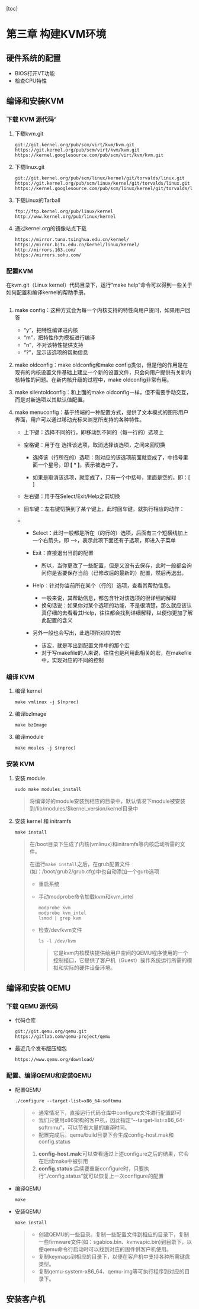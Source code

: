 [toc]

# 第三章 构建KVM环境

## 硬件系统的配置

- BIOS打开VT功能
- 检查CPU特性

## 编译和安装KVM

### 下载 KVM 源代码‘

1. 下载kvm.git

   ```shell
   git://git.kernel.org/pub/scm/virt/kvm/kvm.git
   https://git.kernel.org/pub/scm/virt/kvm/kvm.git
   https://kernel.googlesource.com/pub/scm/virt/kvm/kvm.git
   ```

   

2. 下载linux.git

   ```shell
   git://git.kernel.org/pub/scm/linux/kernel/git/torvalds/linux.git
   https://git.kernel.org/pub/scm/linux/kernel/git/torvalds/linux.git
   https://kernel.googlesource.com/pub/scm/linux/kernel/git/torvalds/linux.git
   ```

   

3. 下载Linux的Tarball

   ```shell
   ftp://ftp.kernel.org/pub/linux/kernel
   http://www.kernel.org/pub/linux/kernel
   ```

   

4. 通过kernel.org的镜像站点下载

   ```shell
   https://mirror.tuna.tsinghua.edu.cn/kernel/
   https://mirror.bjtu.edu.cn/kernel/linux/kernel/
   http://mirrors.163.com/
   https://mirrors.sohu.com/
   ```

   

### 配置KVM

在kvm.git（Linux kernel）代码目录下，运行“make help”命令可以得到一些关于如何配置和编译kernel的帮助手册。

```shell
```

1. make config：这种方式会为每一个内核支持的特性向用户提问，如果用户回答

   - “y”，把特性编译进内核
   - “m”，把特性作为模板进行编译
   - “n”，不对该特性提供支持
   - “?”，显示该选项的帮助信息

2. make oldconfig：make oldconfig和make config类似，但是他的作用是在现有的内核设置文件基础上建立一个新的设置文件，只会向用户提供有关新内核特性的问题。在新内核升级的过程中，make oldconfig非常有用。

3. make silentoldconfig：和上面的make oldconfig一样，但不需要手动交互，而是对新选项以其默认值配置。

4. make menuconfig：基于终端的一种配置方式，提供了文本模式的图形用户界面，用户可以通过移动光标来浏览所支持的各种特性。

   - 上下键：选择不同的行，即移动到不同的（每一行的）选项上

   - 空格键：用于在 选择该选项，取消选择该选项，之间来回切换

     - 选择该（行所在的）选项：则对应的该选项前面就变成了，中括号里面一个星号，即 **[ \* ]**，表示被选中了。
   
     - 如果是取消该选项，就变成了，只有一个中括号，里面是空的，即：[  ]
   
   - 左右键：用于在Select/Exit/Help之前切换
   
   - 回车键：左右键切换到了某个键上，此时回车键，就执行相应的动作：
   
   - - Select：此时一般都是所在（的行的）选项，后面有三个短横线加上一个右箭头，即 —>，表示此项下面还有子选项，即进入子菜单
   
     - Exit：直接退出当前的配置
   
       - 所以，当你更改了一些配置，但是又没有去保存，此时一般都会询问你是否要保存当前（已修改后的最新的）配置，然后再退出。
   
     - Help：针对你当前所在某个（行的）选项，查看其帮助信息。
   
       - 一般来说，其帮助信息，都包含针对该选项的很详细的解释
       - 换句话说：如果你对某个选项的功能，不是很清楚，那么就应该认真仔细的去看看其Help，往往都会找到详细解释，以便你更加了解此配置的含义
     
     - 另外一般也会写出，此选项所对应的宏
         - 该宏，就是写出到配置文件中的那个宏
         - 对于写makefile的人来说，往往也是利用此相关的宏，在makefile中，实现对应的不同的控制

### 编译 KVM

1. 编译 kernel

   ```shell
   make vmlinux -j $(nproc)
   ```

   

2. 编译bzImage

   ```shell
   make bzImage
   ```

   

3. 编译module

   ```shell
   make moules -j $(nproc)
   ```

### 安装 KVM

1. 安装 module

   ```shell
   sudo make modules_install
   ```

   > 将编译好的module安装到相应的目录中，默认情况下module被安装到/lib/modules/$kernel_version/kernel目录中

2. 安装 kernel 和 initramfs

   ```shell
   make install
   ```

   > 在/boot目录下生成了内核(vmlinux)和initramfs等内核启动所需的文件。
   >
   > 在运行`make install`之后，在grub配置文件(如：/boot/grub2/grub.cfg)中也自动添加一个gurb选项
   >
   > - 重启系统
   >
   > - 手动modprobe命令加载kvm和kvm_intel
   >
   >   ```shell
   >   modprobe kvm
   >   modprobe kvm_intel
   >   lsmod | grep kvm
   >   ```
   >
   > - 检查/dev/kvm文件
   >
   >   ```shell
   >   ls -l /dev/kvm
   >   ```
   >
   >   > 它是kvm内核模块提供给用户空间的QEMU程序使用的一个控制接口，它提供了客户机（Guest）操作系统运行所需的模拟和实际的硬件设备环境。

## 编译和安装 QEMU

### 下载 QEMU 源代码

- 代码仓库

  ```shell
  git://git.qemu.org/qemu.git
  https://gitlab.com/qemu-project/qemu
  ```

  

- 最近几个发布版压缩包

  ```shell
  https://www.qemu.org/download/
  ```

### 配置、编译QEMU和安装QEMU

- 配置QEMU

  ```shell
  ./configure --target-list=x86_64-softmmu
  ```

  > - 通常情况下，直接运行代码仓库中configure文件进行配置即可
  > - 我们只使用x86架构的客户机，因此指定“--target-list=x86_64-softmmu”，可以节省大量的编译时间。
  > - 配置完成后。qemu/build目录下会生成config-host.mak和config.status
  >
  > 1. **config-host.mak**:可以查看通过上述configure之后的结果，它会在后续make中被引用
  > 2. **config.status**:后续要重新configure时，只要执行“./config.status”就可以恢复上一次configure的配置

- 编译QEMU

  ```shell
  make
  ```

- 安装QEMU

  ```shell
  make install
  ```

  > - 创建QEMU的一些目录。复制一些配置文件到相应的目录下，复制一些firmware文件(如：sgabios.bin、kvmvapic.bin)到目录下，以便qemu命令行启动时可以找到对应的固件供客户机使用。
  > - 复制keymaps到相应的目录下，以便在客户机中支持各种所需键盘类型。
  > - 复制qemu-system-x86_64、qemu-img等可执行程序到对应的目录下。

## 安装客户机





